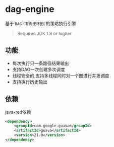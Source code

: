 # dag-engine
基于 `DAG` `(有向无环图)`的策略执行引擎

> Requires JDK 1.8 or higher

## 功能
- 每次执行只一条路径结果输出
- 支持DAG一次创建多次调度
- 线程安全的,支持多线程同时对一个图进行并发调度
- 支持执行历史输出

## 依赖
java-red依赖
```xml
<dependency>
    <groupId>com.google.guava</groupId>
    <artifactId>guava</artifactId>
    <version>21.0</version>
</dependency>
```